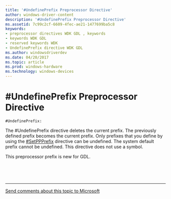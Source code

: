 ```yaml
---
title: '#UndefinePrefix Preprocessor Directive'
author: windows-driver-content
description: '#UndefinePrefix Preprocessor Directive'
ms.assetid: 7c99c2cf-6609-4fec-ae21-1477699ba5c8
keywords:
- preprocessor directives WDK GDL , keywords
- keywords WDK GDL
- reserved keywords WDK
- UndefinePrefix directive WDK GDL
ms.author: windowsdriverdev
ms.date: 04/20/2017
ms.topic: article
ms.prod: windows-hardware
ms.technology: windows-devices
---
```


# \#UndefinePrefix Preprocessor Directive


```
#UndefinePrefix:
```

The \#UndefinePrefix directive deletes the current prefix. The previously defined prefix becomes the current prefix. Only prefixes that you define by using the [\#SetPPPrefix](-setppprefix-preprocessor-directive.md) directive can be undefined. The system default prefix cannot be undefined. This directive does not use a symbol.

This preprocessor prefix is new for GDL.

 

 


--------------------
[Send comments about this topic to Microsoft](mailto:wsddocfb@microsoft.com?subject=Documentation%20feedback%20%5Bprint\print%5D:%20#UndefinePrefix%20Preprocessor%20Directive%20%20RELEASE:%20%289/1/2016%29&body=%0A%0APRIVACY%20STATEMENT%0A%0AWe%20use%20your%20feedback%20to%20improve%20the%20documentation.%20We%20don't%20use%20your%20email%20address%20for%20any%20other%20purpose,%20and%20we'll%20remove%20your%20email%20address%20from%20our%20system%20after%20the%20issue%20that%20you're%20reporting%20is%20fixed.%20While%20we're%20working%20to%20fix%20this%20issue,%20we%20might%20send%20you%20an%20email%20message%20to%20ask%20for%20more%20info.%20Later,%20we%20might%20also%20send%20you%20an%20email%20message%20to%20let%20you%20know%20that%20we've%20addressed%20your%20feedback.%0A%0AFor%20more%20info%20about%20Microsoft's%20privacy%20policy,%20see%20http://privacy.microsoft.com/default.aspx. "Send comments about this topic to Microsoft")


